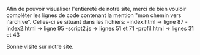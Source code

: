 Afin de pouvoir visualiser l'entiereté de notre site, merci de bien
vouloir compléter les lignes de code contenant la mention "mon chemin
vers l'archive". Celles-ci se situant dans les fichiers:
-index.html -> ligne 87
-index2.html -> ligne 95
-script2.js -> lignes 51 et 71
-profil.html -> lignes 31 et 43

Bonne visite sur notre site.